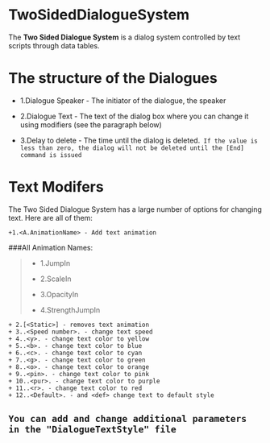 # TwoSidedDialogueSystem

The **Two Sided Dialogue System** is a dialog system controlled by text scripts through data tables.

# The structure of the Dialogues
+ 1.Dialogue Speaker - The initiator of the dialogue, the speaker
* 2.Dialogue Text - The text of the dialog box where you can change it using modifiers (see the paragraph below)
+ 3.Delay to delete - The time until the dialog is deleted.` If the value is less than zero, the dialog will not be deleted until the [End] command is issued`

# Text Modifers
The Two Sided Dialogue System has a large number of options for changing text. Here are all of them:
```
+1.<A.AnimationName> - Add text animation
```

<p>

###All Animation Names:
> + 1.JumpIn
> * 2.ScaleIn
> + 3.OpacityIn
> * 4.StrengthJumpIn

<p>
  
```
+ 2.[<Static>] - removes text animation
+ 3..<Speed number>. - change text speed
+ 4..<y>. - change text color to yellow
+ 5..<b>. - change text color to blue
+ 6..<c>. - change text color to cyan
+ 7..<g>. - change text color to green
+ 8..<o>. - change text color to orange
+ 9..<pin>. - change text color to pink
+ 10..<pur>. - change text color to purple
+ 11..<r>. - change text color to red
+ 12..<Default>. - and <def> change text to default style
```

## `You can add and change additional parameters in the "DialogueTextStyle" file`

